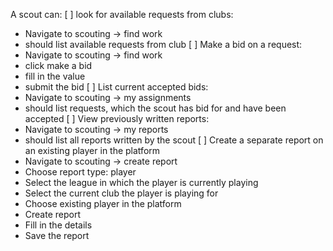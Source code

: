 A scout can:
[ ] look for available requests from clubs:
  - Navigate to scouting -> find work
  - should list available requests from club
[ ] Make a bid on a request:
  - Navigate to scouting -> find work
  - click make a bid
  - fill in the value
  - submit the bid
[ ] List current accepted bids:
  - Navigate to scouting -> my assignments
  - should list requests, which the scout has bid for and have been accepted
[ ] View previously written reports:
  - Navigate to scouting -> my reports
  - should list all reports written by the scout
[ ] Create a separate report on an existing player in the platform
  - Navigate to scouting -> create report
  - Choose report type: player
  - Select the league in which the player is currently playing
  - Select the current club the player is playing for
  - Choose existing player in the platform
  - Create report
  - Fill in the details
  - Save the report
